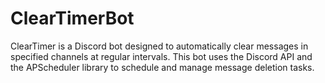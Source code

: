 # ClearTimerBot
 ClearTimer is a Discord bot designed to automatically clear messages in specified channels at regular intervals. This bot uses the Discord API and the APScheduler library to schedule and manage message deletion tasks.
